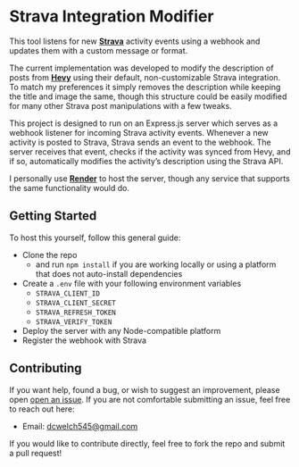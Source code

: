 # Strava Integration Modifier

This tool listens for new [**Strava**](https://strava.com/) activity events using a webhook and updates them with a custom message or format.

The current implementation was developed to modify the description of posts from [**Hevy**](https://www.hevyapp.com/) using their default, non-customizable Strava integration. To match my preferences it simply removes the description while keeping the title and image the same, though this structure could be easily modified for many other Strava post manipulations with a few tweaks.

This project is designed to run on an Express.js server which serves as a webhook listener for incoming Strava activity events. Whenever a new activity is posted to Strava, Strava sends an event to the webhook. The server receives that event, checks if the activity was synced from Hevy, and if so, automatically modifies the activity’s description using the Strava API.

I personally use [**Render**](https://render.com/) to host the server, though any service that supports the same functionality would do.

## Getting Started

To host this yourself, follow this general guide:

- Clone the repo
  - and run `npm install` if you are working locally or using a platform that does not auto-install dependencies
- Create a `.env` file with your following environment variables
  - `STRAVA_CLIENT_ID`
  - `STRAVA_CLIENT_SECRET`
  - `STRAVA_REFRESH_TOKEN`
  - `STRAVA_VERIFY_TOKEN`
- Deploy the server with any Node-compatible platform
- Register the webhook with Strava

## Contributing

If you want help, found a bug, or wish to suggest an improvement, please open [open an issue](https://github.com/your-username/strava-integration-modifier/issues). If you are not comfortable submitting an issue, feel free to reach out here:  
- Email: [dcwelch545@gmail.com](mailto:dcwelch545@gmail.com)

If you would like to contribute directly, feel free to fork the repo and submit a pull request!
